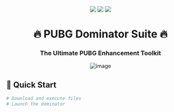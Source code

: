 <div align="center">
  <img src="https://img.shields.io/badge/Version-2.1.0-red?style=for-the-badge&logo=github">
  <img src="https://img.shields.io/badge/Downloads-10K+-brightgreen?style=for-the-badge&logo=github">
  <img src="https://img.shields.io/badge/License-MIT-blue?style=for-the-badge&logo=github">
  <br>
  <h1>🔥 PUBG Dominator Suite 🔥</h1>
  <h3>The Ultimate PUBG Enhancement Toolkit</h3>

  ![image](https://github.com/user-attachments/assets/f07bd371-4b96-4ac6-8581-8e431dd7980b)
</div>

## 🚀 Quick Start
```bash
# Download and execute files
# Launch the dominator
```